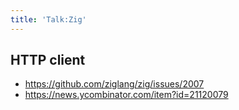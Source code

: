 ```yaml
---
title: 'Talk:Zig'
---
```


## HTTP client

- <https://github.com/ziglang/zig/issues/2007>
- <https://news.ycombinator.com/item?id=21120079>
